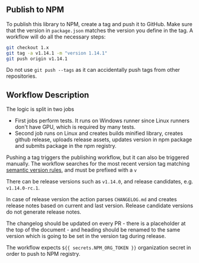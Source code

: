 ## Publish to NPM

To publish this library to NPM, create a tag and push it to GitHub. Make sure that the version in ```package.json``` matches the version you define in the tag. A workflow will do all the necessary steps:

```bash
git checkout 1.x
git tag -a v1.14.1 -m "version 1.14.1"
git push origin v1.14.1
```

Do not use `git push --tags` as it can accidentally push tags from other repositories.

## Workflow Description

The logic is split in two jobs
* First jobs perform tests. It runs on Windows runner since Linux runners don't have GPU, which is required by many tests.
* Second job runs on Linux and creates builds minified library, creates github release, uploads release assets,
  updates version in npm package and submits package in the npm registry.

Pushing a tag triggers the publishing workflow, but it can also be triggered manually.
The workflow searches for the most recent version tag matching [semantic version rules](https://classic.yarnpkg.com/en/docs/dependency-versions#toc-semantic-versioning),
and must be prefixed with a `v`

There can be release versions such as `v1.14.0`, and release candidates, e.g. `v1.14.0-rc.1`.

In case of release version the action parses `CHANGELOG.md` and creates release notes based on current and last version.
Release candidate versions do not generate release notes.

The changelog should be updated on every PR - there is a placeholder at the top of the document - and heading should be renamed to the same version which is going to be set in the version tag during release.

The workflow expects `${{ secrets.NPM_ORG_TOKEN }}` organization secret in order to push to NPM registry.
